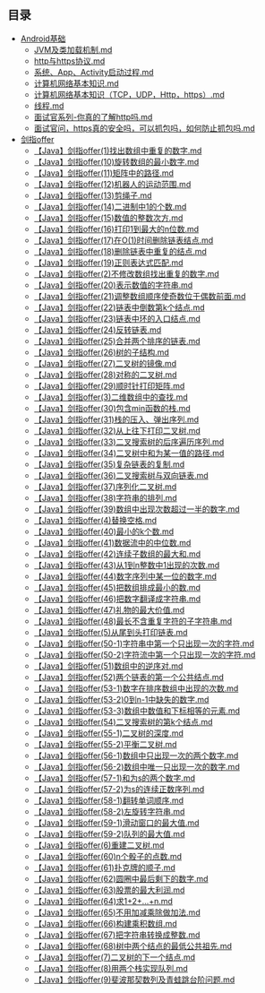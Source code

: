 ## 目录
- [Android基础](/Android基础)
    - [JVM及类加载机制.md](/Android基础/JVM及类加载机制.md)
    - [http与https协议.md](/Android基础/http与https协议.md)
    - [系统、App、Activity启动过程.md](/Android基础/系统、App、Activity启动过程.md)
    - [计算机网络基本知识.md](/Android基础/计算机网络基本知识.md)
    - [计算机网络基本知识（TCP，UDP，Http，https）.md](/Android基础/计算机网络基本知识（TCP，UDP，Http，https）.md)
    - [线程.md](/Android基础/线程.md)
    - [面试官系列-你真的了解http吗.md](/Android基础/面试官系列-你真的了解http吗.md)
    - [面试官问，https真的安全吗，可以抓包吗，如何防止抓包吗.md](/Android基础/面试官问，https真的安全吗，可以抓包吗，如何防止抓包吗.md)
- [剑指offer](/剑指offer)
    - [【Java】剑指offer(1)找出数组中重复的数字.md](/剑指offer/【Java】剑指offer(1)找出数组中重复的数字.md)
    - [【Java】剑指offer(10)旋转数组的最小数字.md](/剑指offer/【Java】剑指offer(10)旋转数组的最小数字.md)
    - [【Java】剑指offer(11)矩阵中的路径.md](/剑指offer/【Java】剑指offer(11)矩阵中的路径.md)
    - [【Java】剑指offer(12)机器人的运动范围.md](/剑指offer/【Java】剑指offer(12)机器人的运动范围.md)
    - [【Java】剑指offer(13)剪绳子.md](/剑指offer/【Java】剑指offer(13)剪绳子.md)
    - [【Java】剑指offer(14)二进制中1的个数.md](/剑指offer/【Java】剑指offer(14)二进制中1的个数.md)
    - [【Java】剑指offer(15)数值的整数次方.md](/剑指offer/【Java】剑指offer(15)数值的整数次方.md)
    - [【Java】剑指offer(16)打印1到最大的n位数.md](/剑指offer/【Java】剑指offer(16)打印1到最大的n位数.md)
    - [【Java】剑指offer(17)在O(1)时间删除链表结点.md](/剑指offer/【Java】剑指offer(17)在O(1)时间删除链表结点.md)
    - [【Java】剑指offer(18)删除链表中重复的结点.md](/剑指offer/【Java】剑指offer(18)删除链表中重复的结点.md)
    - [【Java】剑指offer(19)正则表达式匹配.md](/剑指offer/【Java】剑指offer(19)正则表达式匹配.md)
    - [【Java】剑指offer(2)不修改数组找出重复的数字.md](/剑指offer/【Java】剑指offer(2)不修改数组找出重复的数字.md)
    - [【Java】剑指offer(20)表示数值的字符串.md](/剑指offer/【Java】剑指offer(20)表示数值的字符串.md)
    - [【Java】剑指offer(21)调整数组顺序使奇数位于偶数前面.md](/剑指offer/【Java】剑指offer(21)调整数组顺序使奇数位于偶数前面.md)
    - [【Java】剑指offer(22)链表中倒数第k个结点.md](/剑指offer/【Java】剑指offer(22)链表中倒数第k个结点.md)
    - [【Java】剑指offer(23)链表中环的入口结点.md](/剑指offer/【Java】剑指offer(23)链表中环的入口结点.md)
    - [【Java】剑指offer(24)反转链表.md](/剑指offer/【Java】剑指offer(24)反转链表.md)
    - [【Java】剑指offer(25)合并两个排序的链表.md](/剑指offer/【Java】剑指offer(25)合并两个排序的链表.md)
    - [【Java】剑指offer(26)树的子结构.md](/剑指offer/【Java】剑指offer(26)树的子结构.md)
    - [【Java】剑指offer(27)二叉树的镜像.md](/剑指offer/【Java】剑指offer(27)二叉树的镜像.md)
    - [【Java】剑指offer(28)对称的二叉树.md](/剑指offer/【Java】剑指offer(28)对称的二叉树.md)
    - [【Java】剑指offer(29)顺时针打印矩阵.md](/剑指offer/【Java】剑指offer(29)顺时针打印矩阵.md)
    - [【Java】剑指offer(3)二维数组中的查找.md](/剑指offer/【Java】剑指offer(3)二维数组中的查找.md)
    - [【Java】剑指offer(30)包含min函数的栈.md](/剑指offer/【Java】剑指offer(30)包含min函数的栈.md)
    - [【Java】剑指offer(31)栈的压入、弹出序列.md](/剑指offer/【Java】剑指offer(31)栈的压入、弹出序列.md)
    - [【Java】剑指offer(32)从上往下打印二叉树.md](/剑指offer/【Java】剑指offer(32)从上往下打印二叉树.md)
    - [【Java】剑指offer(33)二叉搜索树的后序遍历序列.md](/剑指offer/【Java】剑指offer(33)二叉搜索树的后序遍历序列.md)
    - [【Java】剑指offer(34)二叉树中和为某一值的路径.md](/剑指offer/【Java】剑指offer(34)二叉树中和为某一值的路径.md)
    - [【Java】剑指offer(35)复杂链表的复制.md](/剑指offer/【Java】剑指offer(35)复杂链表的复制.md)
    - [【Java】剑指offer(36)二叉搜索树与双向链表.md](/剑指offer/【Java】剑指offer(36)二叉搜索树与双向链表.md)
    - [【Java】剑指offer(37)序列化二叉树.md](/剑指offer/【Java】剑指offer(37)序列化二叉树.md)
    - [【Java】剑指offer(38)字符串的排列.md](/剑指offer/【Java】剑指offer(38)字符串的排列.md)
    - [【Java】剑指offer(39)数组中出现次数超过一半的数字.md](/剑指offer/【Java】剑指offer(39)数组中出现次数超过一半的数字.md)
    - [【Java】剑指offer(4)替换空格.md](/剑指offer/【Java】剑指offer(4)替换空格.md)
    - [【Java】剑指offer(40)最小的k个数.md](/剑指offer/【Java】剑指offer(40)最小的k个数.md)
    - [【Java】剑指offer(41)数据流中的中位数.md](/剑指offer/【Java】剑指offer(41)数据流中的中位数.md)
    - [【Java】剑指offer(42)连续子数组的最大和.md](/剑指offer/【Java】剑指offer(42)连续子数组的最大和.md)
    - [【Java】剑指offer(43)从1到n整数中1出现的次数.md](/剑指offer/【Java】剑指offer(43)从1到n整数中1出现的次数.md)
    - [【Java】剑指offer(44)数字序列中某一位的数字.md](/剑指offer/【Java】剑指offer(44)数字序列中某一位的数字.md)
    - [【Java】剑指offer(45)把数组排成最小的数.md](/剑指offer/【Java】剑指offer(45)把数组排成最小的数.md)
    - [【Java】剑指offer(46)把数字翻译成字符串.md](/剑指offer/【Java】剑指offer(46)把数字翻译成字符串.md)
    - [【Java】剑指offer(47)礼物的最大价值.md](/剑指offer/【Java】剑指offer(47)礼物的最大价值.md)
    - [【Java】剑指offer(48)最长不含重复字符的子字符串.md](/剑指offer/【Java】剑指offer(48)最长不含重复字符的子字符串.md)
    - [【Java】剑指offer(5)从尾到头打印链表.md](/剑指offer/【Java】剑指offer(5)从尾到头打印链表.md)
    - [【Java】剑指offer(50-1)字符串中第一个只出现一次的字符.md](/剑指offer/【Java】剑指offer(50-1)字符串中第一个只出现一次的字符.md)
    - [【Java】剑指offer(50-2)字符流中第一个只出现一次的字符.md](/剑指offer/【Java】剑指offer(50-2)字符流中第一个只出现一次的字符.md)
    - [【Java】剑指offer(51)数组中的逆序对.md](/剑指offer/【Java】剑指offer(51)数组中的逆序对.md)
    - [【Java】剑指offer(52)两个链表的第一个公共结点.md](/剑指offer/【Java】剑指offer(52)两个链表的第一个公共结点.md)
    - [【Java】剑指offer(53-1)数字在排序数组中出现的次数.md](/剑指offer/【Java】剑指offer(53-1)数字在排序数组中出现的次数.md)
    - [【Java】剑指offer(53-2)0到n-1中缺失的数字.md](/剑指offer/【Java】剑指offer(53-2)0到n-1中缺失的数字.md)
    - [【Java】剑指offer(53-3)数组中数值和下标相等的元素.md](/剑指offer/【Java】剑指offer(53-3)数组中数值和下标相等的元素.md)
    - [【Java】剑指offer(54)二叉搜索树的第k个结点.md](/剑指offer/【Java】剑指offer(54)二叉搜索树的第k个结点.md)
    - [【Java】剑指offer(55-1)二叉树的深度.md](/剑指offer/【Java】剑指offer(55-1)二叉树的深度.md)
    - [【Java】剑指offer(55-2)平衡二叉树.md](/剑指offer/【Java】剑指offer(55-2)平衡二叉树.md)
    - [【Java】剑指offer(56-1)数组中只出现一次的两个数字.md](/剑指offer/【Java】剑指offer(56-1)数组中只出现一次的两个数字.md)
    - [【Java】剑指offer(56-2)数组中唯一只出现一次的数字.md](/剑指offer/【Java】剑指offer(56-2)数组中唯一只出现一次的数字.md)
    - [【Java】剑指offer(57-1)和为s的两个数字.md](/剑指offer/【Java】剑指offer(57-1)和为s的两个数字.md)
    - [【Java】剑指offer(57-2)为s的连续正数序列.md](/剑指offer/【Java】剑指offer(57-2)为s的连续正数序列.md)
    - [【Java】剑指offer(58-1)翻转单词顺序.md](/剑指offer/【Java】剑指offer(58-1)翻转单词顺序.md)
    - [【Java】剑指offer(58-2)左旋转字符串.md](/剑指offer/【Java】剑指offer(58-2)左旋转字符串.md)
    - [【Java】剑指offer(59-1)滑动窗口的最大值.md](/剑指offer/【Java】剑指offer(59-1)滑动窗口的最大值.md)
    - [【Java】剑指offer(59-2)队列的最大值.md](/剑指offer/【Java】剑指offer(59-2)队列的最大值.md)
    - [【Java】剑指offer(6)重建二叉树.md](/剑指offer/【Java】剑指offer(6)重建二叉树.md)
    - [【Java】剑指offer(60)n个骰子的点数.md](/剑指offer/【Java】剑指offer(60)n个骰子的点数.md)
    - [【Java】剑指offer(61)扑克牌的顺子.md](/剑指offer/【Java】剑指offer(61)扑克牌的顺子.md)
    - [【Java】剑指offer(62)圆圈中最后剩下的数字.md](/剑指offer/【Java】剑指offer(62)圆圈中最后剩下的数字.md)
    - [【Java】剑指offer(63)股票的最大利润.md](/剑指offer/【Java】剑指offer(63)股票的最大利润.md)
    - [【Java】剑指offer(64)求1+2+…+n.md](/剑指offer/【Java】剑指offer(64)求1+2+…+n.md)
    - [【Java】剑指offer(65)不用加减乘除做加法.md](/剑指offer/【Java】剑指offer(65)不用加减乘除做加法.md)
    - [【Java】剑指offer(66)构建乘积数组.md](/剑指offer/【Java】剑指offer(66)构建乘积数组.md)
    - [【Java】剑指offer(67)把字符串转换成整数.md](/剑指offer/【Java】剑指offer(67)把字符串转换成整数.md)
    - [【Java】剑指offer(68)树中两个结点的最低公共祖先.md](/剑指offer/【Java】剑指offer(68)树中两个结点的最低公共祖先.md)
    - [【Java】剑指offer(7)二叉树的下一个结点.md](/剑指offer/【Java】剑指offer(7)二叉树的下一个结点.md)
    - [【Java】剑指offer(8)用两个栈实现队列.md](/剑指offer/【Java】剑指offer(8)用两个栈实现队列.md)
    - [【Java】剑指offer(9)斐波那契数列及青蛙跳台阶问题.md](/剑指offer/【Java】剑指offer(9)斐波那契数列及青蛙跳台阶问题.md)
 

     
     

